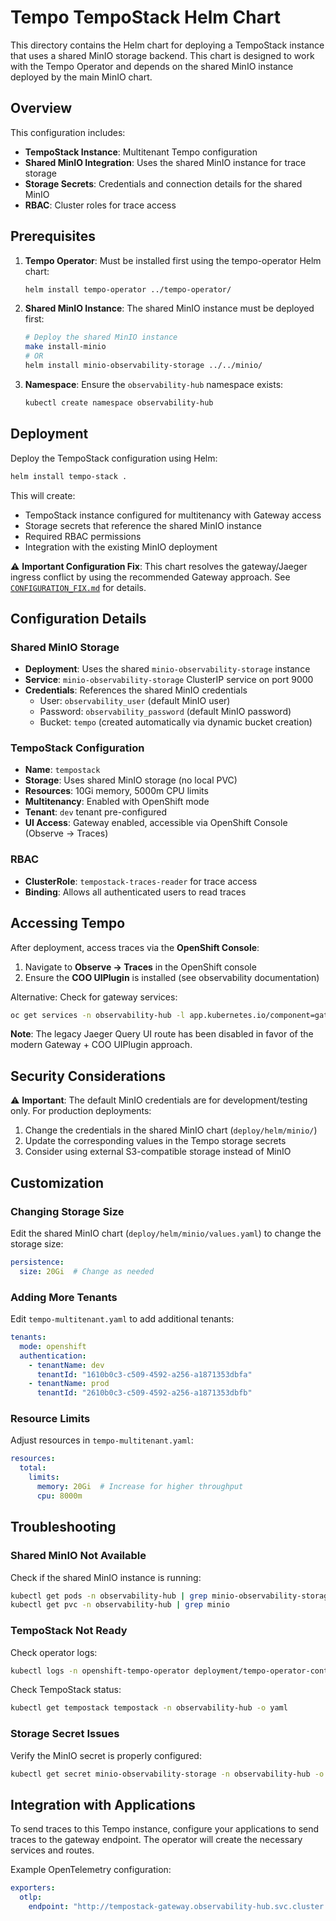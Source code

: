 # Tempo TempoStack Helm Chart

This directory contains the Helm chart for deploying a TempoStack instance that uses a shared MinIO storage backend. This chart is designed to work with the Tempo Operator and depends on the shared MinIO instance deployed by the main MinIO chart.

## Overview

This configuration includes:
- **TempoStack Instance**: Multitenant Tempo configuration
- **Shared MinIO Integration**: Uses the shared MinIO instance for trace storage
- **Storage Secrets**: Credentials and connection details for the shared MinIO
- **RBAC**: Cluster roles for trace access

## Prerequisites

1. **Tempo Operator**: Must be installed first using the tempo-operator Helm chart:
   ```bash
   helm install tempo-operator ../tempo-operator/
   ```

2. **Shared MinIO Instance**: The shared MinIO instance must be deployed first:
   ```bash
   # Deploy the shared MinIO instance
   make install-minio
   # OR
   helm install minio-observability-storage ../../minio/
   ```

3. **Namespace**: Ensure the `observability-hub` namespace exists:
   ```bash
   kubectl create namespace observability-hub
   ```

## Deployment

Deploy the TempoStack configuration using Helm:

```bash
helm install tempo-stack .
```

This will create:
- TempoStack instance configured for multitenancy with Gateway access
- Storage secrets that reference the shared MinIO instance
- Required RBAC permissions
- Integration with the existing MinIO deployment

⚠️ **Important Configuration Fix**: This chart resolves the gateway/Jaeger ingress conflict by using the recommended Gateway approach. See [`CONFIGURATION_FIX.md`](./CONFIGURATION_FIX.md) for details.

## Configuration Details

### Shared MinIO Storage
- **Deployment**: Uses the shared `minio-observability-storage` instance
- **Service**: `minio-observability-storage` ClusterIP service on port 9000
- **Credentials**: References the shared MinIO credentials
  - User: `observability_user` (default MinIO user)
  - Password: `observability_password` (default MinIO password)
  - Bucket: `tempo` (created automatically via dynamic bucket creation)

### TempoStack Configuration
- **Name**: `tempostack`
- **Storage**: Uses shared MinIO storage (no local PVC)
- **Resources**: 10Gi memory, 5000m CPU limits
- **Multitenancy**: Enabled with OpenShift mode
- **Tenant**: `dev` tenant pre-configured
- **UI Access**: Gateway enabled, accessible via OpenShift Console (Observe -> Traces)

### RBAC
- **ClusterRole**: `tempostack-traces-reader` for trace access
- **Binding**: Allows all authenticated users to read traces

## Accessing Tempo

After deployment, access traces via the **OpenShift Console**:

1. Navigate to **Observe -> Traces** in the OpenShift console
2. Ensure the **COO UIPlugin** is installed (see observability documentation)

Alternative: Check for gateway services:
```bash
oc get services -n observability-hub -l app.kubernetes.io/component=gateway
```

**Note**: The legacy Jaeger Query UI route has been disabled in favor of the modern Gateway + COO UIPlugin approach.

## Security Considerations

⚠️ **Important**: The default MinIO credentials are for development/testing only. For production deployments:

1. Change the credentials in the shared MinIO chart (`deploy/helm/minio/`)
2. Update the corresponding values in the Tempo storage secrets
3. Consider using external S3-compatible storage instead of MinIO

## Customization

### Changing Storage Size
Edit the shared MinIO chart (`deploy/helm/minio/values.yaml`) to change the storage size:
```yaml
persistence:
  size: 20Gi  # Change as needed
```

### Adding More Tenants
Edit `tempo-multitenant.yaml` to add additional tenants:
```yaml
tenants:
  mode: openshift
  authentication:
    - tenantName: dev
      tenantId: "1610b0c3-c509-4592-a256-a1871353dbfa"
    - tenantName: prod
      tenantId: "2610b0c3-c509-4592-a256-a1871353dbfb"
```

### Resource Limits
Adjust resources in `tempo-multitenant.yaml`:
```yaml
resources:
  total:
    limits:
      memory: 20Gi  # Increase for higher throughput
      cpu: 8000m
```

## Troubleshooting

### Shared MinIO Not Available
Check if the shared MinIO instance is running:
```bash
kubectl get pods -n observability-hub | grep minio-observability-storage
kubectl get pvc -n observability-hub | grep minio
```

### TempoStack Not Ready
Check operator logs:
```bash
kubectl logs -n openshift-tempo-operator deployment/tempo-operator-controller
```

Check TempoStack status:
```bash
kubectl get tempostack tempostack -n observability-hub -o yaml
```

### Storage Secret Issues
Verify the MinIO secret is properly configured:
```bash
kubectl get secret minio-observability-storage -n observability-hub -o yaml
```

## Integration with Applications

To send traces to this Tempo instance, configure your applications to send traces to the gateway endpoint. The operator will create the necessary services and routes.

Example OpenTelemetry configuration:
```yaml
exporters:
  otlp:
    endpoint: "http://tempostack-gateway.observability-hub.svc.cluster.local:8080"